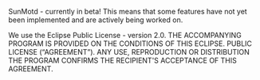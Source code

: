 SunMotd - currently in beta! This means that some features have not yet been implemented and are actively being worked on.

We use the Eclipse Public License - version 2.0.
    THE ACCOMPANYING PROGRAM IS PROVIDED ON THE CONDITIONS OF THIS ECLIPSE.
    PUBLIC LICENSE (“AGREEMENT”). ANY USE, REPRODUCTION OR DISTRIBUTION
    THE PROGRAM CONFIRMS THE RECIPIENT'S ACCEPTANCE OF THIS AGREEMENT.
